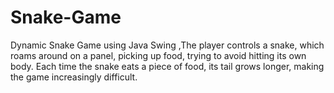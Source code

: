 # Snake-Game
Dynamic Snake Game using Java Swing ,The player controls a snake, which roams around on a panel, picking up food, trying to avoid hitting its own body. Each time the snake eats a piece of food, its tail grows longer, making the game increasingly difficult.

